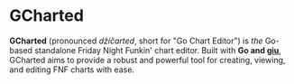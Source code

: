 # GCharted

**GCharted** (pronounced *džíčarted*, short for "Go Chart Editor") is *the* Go-based standalone Friday Night Funkin' chart editor.
Built with **Go and [giu](https://github.com/AllenDang/giu)**, GCharted aims to provide a robust and powerful tool for creating, viewing, and editing FNF charts with ease.

